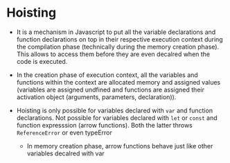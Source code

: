 # Hoisting

- It is a mechanism in Javascript to put all the variable declarations and function declarations on top in their respective execution context during the compilation phase (technically during the memory creation phase). This allows to access them before they are even decalred when the code is executed.

- In the creation phase of execution context, all the variables and functions within the context are allocated memory and assigned values (variables are assigned undfined and functions are assigned their activation object (arguments, parameters, declaration)).

- Hoisting is only possible for variables declared with `var` and function declarations. Not possible for variables declared with `let` or `const` and function expresssion (arrow functions). Both the latter throws `ReferenceError` or even typeError

  - In memory creation phase, arrow functions behave just like other variables decalred with var
